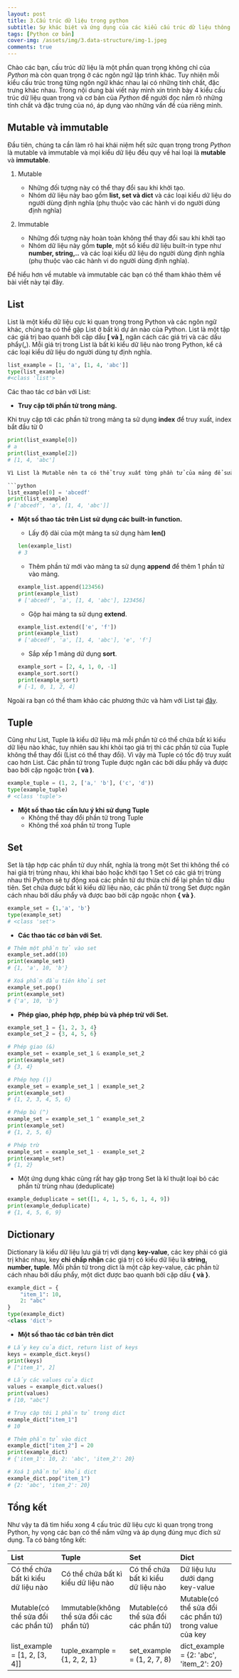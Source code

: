 ```yaml
---
layout: post 
title: 3.Cấu trúc dữ liệu trong python
subtitle: Sự khác biệt và ứng dụng của các kiểu cấu trúc dữ liệu thông dụng của List, Set, Tuple và Dictionary
tags: [Python cơ bản]
cover-img: /assets/img/3.data-structure/img-1.jpeg
comments: true
---
```

Chào các bạn, cấu trúc dữ liệu là một phần quan trọng không chỉ của _Python_ mà còn quan trọng ở các ngôn ngữ lập trình khác. Tuy nhiên mỗi kiểu cấu trúc trong từng ngôn ngữ khác nhau lại có những tính chất, đặc trưng khác nhau. Trong nội dung bài viết này mình xin trình bày 4 kiểu cấu trúc dữ liệu quan trọng và cơ bản của _Python_ để người đọc nắm rõ những tính chất và đặc trưng của nó, áp dụng vào những vấn đề của riêng mình.

## Mutable và immutable
Đầu tiên, chúng ta cần làm rõ hai khái niệm hết sức quan trọng trong _Python_ là mutable và immutable và mọi kiểu dữ liệu đều quy về hai loại là **mutable** và **immutable**.

1. Mutable
    - Những đối tượng này có thể thay đổi sau khi khởi tạo.
    - Nhóm dữ liệu này bao gồm **list, set và dict** và các loại kiểu dữ liệu do người dùng định nghĩa (phụ thuộc vào các hành vi do người dùng định nghĩa)

2. Immutable
    - Những đối tượng này hoàn toàn không thể thay đổi sau khi khởi tạo
    - Nhóm dữ liệu này gồm **tuple**, một số kiểu dữ liệu built-in type như **number, string,..** và các loại kiểu dữ liệu do người dùng định nghĩa (phụ thuộc vào các hành vi do người dùng định nghĩa).

Để hiểu hơn về mutable và immutable các bạn có thể tham khảo thêm về bài viết này tại đây.

## List
List là một kiểu dữ liệu cực kì quan trọng trong Python và các ngôn ngữ khác, chúng ta có thể gặp List ở bất kì dự án nào của Python. List là một tập các giá trị bao quanh bởi cặp dấu **[ và ]**, ngăn cách các giá trị và các dấu phẩy(**,**). Mỗi giá trị trong List là bất kì kiểu dữ liệu nào trong Python, kể cả các loại kiểu dữ liệu do người dùng tự định nghĩa.

```python
list_example = [1, 'a', [1, 4, 'abc']]
type(list_example)
#<class 'list'>
```

Các thao tác cơ bản với List: 

- **Truy cập tới phần tử trong mảng.**

Khi truy cập tới các phần tử trong mảng ta sử dụng **index** để truy xuất, index bắt đầu từ 0

```python
print(list_example[0]) 
# a
print(list_example[2]) 
# [1, 4, 'abc']

Vì List là Mutable nên ta có thể truy xuất từng phần tử của mảng để sửa đổi giá trị

```python
list_example[0] = 'abcedf'
print(list_example)
# ['abcedf', 'a', [1, 4, 'abc']]
```

- **Một số thao tác trên List sử dụng các built-in function.**

    - Lấy độ dài của một mảng ta sử dụng hàm **len()**
    ```python
    len(example_list)
    # 3
    ```

    - Thêm phần tử mới vào mảng ta sử dụng **append** để thêm 1 phần tử vào mảng.
    ```python
    example_list.append(123456)
    print(example_list)
    # ['abcedf', 'a', [1, 4, 'abc'], 123456]
    ```

    - Gộp hai mảng ta sử dụng **extend**.
    ```python
    example_list.extend(['e', 'f'])
    print(example_list)
    # ['abcedf', 'a', [1, 4, 'abc'], 'e', 'f']
    ```

    - Sắp xếp 1 mảng dử dụng **sort**.
    ```python
    example_sort = [2, 4, 1, 0, -1]
    example_sort.sort()
    print(example_sort)
    # [-1, 0, 1, 2, 4]
    ```
Ngoài ra bạn có thể tham khảo các phương thức và hàm với List tại [đây](https://docs.python.org/3/tutorial/datastructures.html#more-on-lists).

## Tuple
Cũng như List, Tuple là kiểu dữ liệu mà mỗi phần tử có thể chứa bất kì kiểu dữ liệu nào khác, tuy nhiên sau khi khỏi tạo giá trị thì các phần tử của Tuple không thể thay đổi (List có thể thay đổi). Vì vậy mà Tuple có tốc độ truy xuất cao hơn List. Các phần tử trong Tuple được ngăn các bởi dấu phẩy và được bao bởi cặp ngoặc tròn **( và )**.

```python
example_tuple = (1, 2, ['a,' 'b'], ('c', 'd'))
type(example_tuple)
# <class 'tuple'>
```

- **Một số thao tác cần lưu ý khi sử dụng Tuple**
    - Không thể thay đổi phần tử trong Tuple
    - Không thể xoá phần tử trong Tuple

## Set
Set là tập hợp các phần tử duy nhất, nghĩa là trong một Set thì không thể có hai giá trị trùng nhau, khi khai báo hoặc khởi tạo 1 Set có các giá trị trùng nhau thì Python sẽ tự động xoá các phần tử dư thừa chỉ để lại phần tử đầu tiên. Set chứa được bất kì kiểu dữ liệu nào, các phần tử trong Set được ngăn cách nhau bởi dấu phẩy và được bao bởi cặp ngoặc nhọn **{ và }**.

```python
example_set = {1,'a', 'b'}
type(example_set)
# <class 'set'>
```

- **Các thao tác cơ bản với Set.**

```python
# Thêm một phần tử vào set
example_set.add(10)
print(example_set)
# {1, 'a', 10, 'b'}

# Xoá phần đầu tiên khỏi set
example_set.pop()
print(example_set)
# {'a', 10, 'b'}
```

- **Phép giao, phép hợp, phép bù và phép trừ với Set.**

```python
example_set_1 = {1, 2, 3, 4}
example_set_2 = {3, 4, 5, 6}

# Phép giao (&)
example_set = example_set_1 & example_set_2
print(example_set)
# {3, 4}

# Phép hợp (|)
example_set = example_set_1 | example_set_2
print(example_set)
# {1, 2, 3, 4, 5, 6}

# Phép bù (^)
example_set = example_set_1 ^ example_set_2
print(example_set)
# {1, 2, 5, 6}

# Phép trừ
example_set = example_set_1 - example_set_2
print(example_set)
# {1, 2}
```

- Một ứng dụng khác cũng rất hay gặp trong Set là kĩ thuật loại bỏ các phần tử trùng nhau (deduplicate)
```python
example_deduplicate = set([1, 4, 1, 5, 6, 1, 4, 9])
print(example_deduplicate)
# {1, 4, 5, 6, 9}
```

## Dictionary
Dictionary là kiểu dữ liệu lưu giá trị với dạng **key-value**, các key phải có giá trị khác nhau, key **chỉ chấp nhận** các giá trị có kiểu dữ liệu là **string, number, tuple**. Mỗi phần tử trong dict là một cặp key-value, các phần tử cách nhau bởi dấu phẩy, một dict được bao quanh bởi cặp dấu **{ và }**.

```python
example_dict = {
    "item_1": 10,
    2: "abc"
}
type(example_dict)
<class 'dict'>
```

- **Một số thao tác cơ bản trên dict**

```python
# Lấy key của dict, return list of keys
keys = example_dict.keys()
print(keys)
# ["item_1", 2]

# Lấy các values của dict
values = example_dict.values()
print(values)
# [10, "abc"]

# Truy cập tới 1 phần tử trong dict 
example_dict["item_1"]
# 10

# Thêm phần tử vào dict
example_dict["item_2"] = 20
print(example_dict)
# {'item_1': 10, 2: 'abc', 'item_2': 20}

# Xoá 1 phần tử khỏi dict
example_dict.pop("item_1")
# {2: 'abc', 'item_2': 20}
```

## Tổng kết

Như vậy ta đã tìm hiểu xong 4 cấu trúc dữ liệu cực kì quan trọng trong Python, hy vọng các bạn có thể nắm vững và áp dụng đúng mục đích sử dụng. Ta có bảng tổng kết:

| List | Tuple | Set | Dict |
| :------ |:--- | :--- | :--- |
| Có thể chứa bất kì kiểu dữ liệu nào | Có thể chứa bất kì kiểu dữ liệu nào | Có thể chứa bất kì kiểu dữ liệu nào | Dữ liệu lưu dưới dạng key-value|
| Mutable(có thể sửa đổi các phần tử) | Immutable(không thể sửa đổi các phần tử) | Mutable(có thể sửa đổi các phần tử) | Mutable(có thể sửa đổi các phần tử) trong value của key|
| list_example = [1, 2, [3, 4]] | tuple_example = {1, 2, 2, 1} | set_example = (1, 2, 7, 8) | dict_example = {2: 'abc', 'item_2': 20}|


